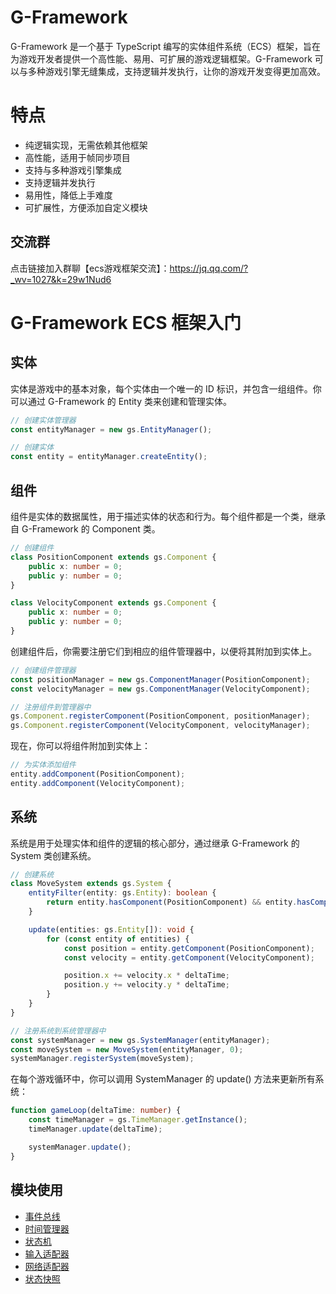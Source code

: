 # G-Framework

G-Framework 是一个基于 TypeScript 编写的实体组件系统（ECS）框架，旨在为游戏开发者提供一个高性能、易用、可扩展的游戏逻辑框架。G-Framework 可以与多种游戏引擎无缝集成，支持逻辑并发执行，让你的游戏开发变得更加高效。

# 特点

- 纯逻辑实现，无需依赖其他框架
- 高性能，适用于帧同步项目
- 支持与多种游戏引擎集成
- 支持逻辑并发执行
- 易用性，降低上手难度
- 可扩展性，方便添加自定义模块

## 交流群
点击链接加入群聊【ecs游戏框架交流】：https://jq.qq.com/?_wv=1027&k=29w1Nud6

# G-Framework ECS 框架入门

## 实体

实体是游戏中的基本对象，每个实体由一个唯一的 ID 标识，并包含一组组件。你可以通过 G-Framework 的 Entity 类来创建和管理实体。

```typescript
// 创建实体管理器
const entityManager = new gs.EntityManager();

// 创建实体
const entity = entityManager.createEntity();
```

## 组件

组件是实体的数据属性，用于描述实体的状态和行为。每个组件都是一个类，继承自 G-Framework 的 Component 类。

```typescript
// 创建组件
class PositionComponent extends gs.Component {
    public x: number = 0;
    public y: number = 0;
}

class VelocityComponent extends gs.Component {
    public x: number = 0;
    public y: number = 0;
}
```

创建组件后，你需要注册它们到相应的组件管理器中，以便将其附加到实体上。

```typescript
// 创建组件管理器
const positionManager = new gs.ComponentManager(PositionComponent);
const velocityManager = new gs.ComponentManager(VelocityComponent);

// 注册组件到管理器中
gs.Component.registerComponent(PositionComponent, positionManager);
gs.Component.registerComponent(VelocityComponent, velocityManager);
```

现在，你可以将组件附加到实体上：

```typescript
// 为实体添加组件
entity.addComponent(PositionComponent);
entity.addComponent(VelocityComponent);
```

## 系统

系统是用于处理实体和组件的逻辑的核心部分，通过继承 G-Framework 的 System 类创建系统。

```typescript
// 创建系统
class MoveSystem extends gs.System {
    entityFilter(entity: gs.Entity): boolean {
        return entity.hasComponent(PositionComponent) && entity.hasComponent(VelocityComponent);
    }

    update(entities: gs.Entity[]): void {
        for (const entity of entities) {
            const position = entity.getComponent(PositionComponent);
            const velocity = entity.getComponent(VelocityComponent);

            position.x += velocity.x * deltaTime;
            position.y += velocity.y * deltaTime;
        }
    }
}

// 注册系统到系统管理器中
const systemManager = new gs.SystemManager(entityManager);
const moveSystem = new MoveSystem(entityManager, 0);
systemManager.registerSystem(moveSystem);
```

在每个游戏循环中，你可以调用 SystemManager 的 update() 方法来更新所有系统：

```typescript
function gameLoop(deltaTime: number) {
    const timeManager = gs.TimeManager.getInstance();
    timeManager.update(deltaTime);

    systemManager.update();
}
```

## 模块使用

- [事件总线](docs/emitter.md)
- [时间管理器](docs/time-manager.md)
- [状态机](docs/state-machine.md)
- [输入适配器](docs/custom-input-adapter.md)
- [网络适配器](docs/network-adapter.md)
- [状态快照](docs/state-snapshop.md)
